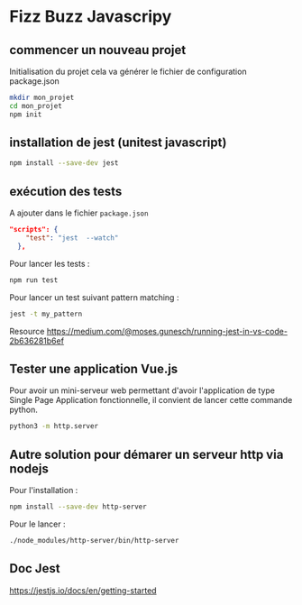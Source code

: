 # Fizz Buzz Javascripy

## commencer un nouveau projet

Initialisation du projet cela va générer le fichier de configuration package.json

```bash
mkdir mon_projet
cd mon_projet
npm init
```

## installation de jest (unitest javascript)

```bash
npm install --save-dev jest
```

## exécution des tests

A ajouter dans le fichier `package.json` 

```json
"scripts": {
    "test": "jest  --watch"
  },
```

Pour lancer les tests :

```bash
npm run test
```

Pour lancer un test suivant pattern matching :

```bash
jest -t my_pattern
```

Resource https://medium.com/@moses.gunesch/running-jest-in-vs-code-2b636281b6ef

## Tester une application Vue.js 

Pour avoir un mini-serveur web permettant d'avoir l'application de type Single Page Application fonctionnelle, 
il convient de lancer cette commande python.

```bash
python3 -m http.server
```

## Autre solution pour démarer un serveur http via nodejs

Pour l'installation :

```bash
npm install --save-dev http-server
```

Pour le lancer : 
```bash
./node_modules/http-server/bin/http-server
```

## Doc Jest

https://jestjs.io/docs/en/getting-started
